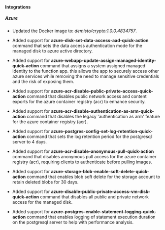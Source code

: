 
#### Integrations

##### Azure

- Updated the Docker image to: *demisto/crypto:1.0.0.4834757*.

- Added support for **azure-disk-set-data-access-aad-quick-action** command that sets the data access authentication mode for the managed disk to azure active directory.

- Added support for **azure-webapp-update-assign-managed-identity-quick-action** command that assigns a system assigned managed identity to the function app. this allows the app to securely access other azure services while removing the need to manage sensitive credentials and the risk of exposing them.

- Added support for **azure-acr-disable-public-private-access-quick-action** command that disables public network access and content exports for the azure container registry (acr) to enhance security.

- Added support for **azure-acr-disable-authentication-as-arm-quick-action** command that disables the legacy 'authentication as arm' feature for the azure container registry (acr).

- Added support for **azure-postgres-config-set-log-retention-quick-action** command that sets the log retention period for the postgresql server to 4 days.

- Added support for **azure-acr-disable-anonymous-pull-quick-action** command that disables anonymous pull access for the azure container registry (acr), requiring clients to authenticate before pulling images.

- Added support for **azure-storage-blob-enable-soft-delete-quick-action** command that enables blob soft delete for the storage account to retain deleted blobs for 30 days.

- Added support for **azure-disable-public-private-access-vm-disk-quick-action** command that disables all public and private network access for the managed disk.

- Added support for **azure-postgres-enable-statement-logging-quick-action** command that enables logging of statement execution duration on the postgresql server to help with performance analysis.
